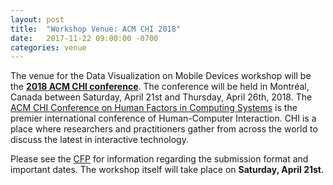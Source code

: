 ```yaml
---
layout: post
title:  "Workshop Venue: ACM CHI 2018"
date:   2017-11-22 09:00:00 -0700
categories: venue
---
```


The venue for the Data Visualization on Mobile Devices workshop will be the **[2018 ACM CHI conference](https://chi2018.acm.org/)**. The conference will be held in Montréal, Canada between Saturday, April 21st and Thursday, April 26th, 2018. The [ACM CHI Conference on Human Factors in Computing Systems](https://chi2018.acm.org/) is the premier international conference of Human-Computer Interaction. CHI is a place where researchers and practitioners gather from across the world to discuss the latest in interactive technology. 

Please see the [CFP](../../../../cfp) for information regarding the submission format and important dates. The workshop itself will take place on **Saturday, April 21st**.